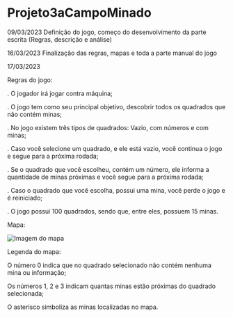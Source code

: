 # Projeto3aCampoMinado

09/03/2023
Definição do jogo, começo do desenvolvimento da parte escrita (Regras, descrição e análise)

16/03/2023
Finalização das regras, mapas e toda a parte manual do jogo

17/03/2023

Regras do jogo: 

. O jogador irá jogar contra máquina;

. O jogo tem como seu principal objetivo, descobrir todos os quadrados que não contém minas;

. No jogo existem três tipos de quadrados: Vazio, com números e com minas;

. Caso você selecione um quadrado, e ele está vazio, você continua o jogo e segue para a próxima rodada;

. Se o quadrado que você escolheu, contém um número, ele informa a quantidade de minas próximas e você segue para a próxima rodada;

. Caso o quadrado que você escolha, possui uma mina, você perde o jogo e é reiniciado;

. O jogo possui 100 quadrados, sendo que, entre eles, possuem 15 minas.


Mapa:

![Imagem do mapa](https://user-images.githubusercontent.com/101647391/225992854-f4097527-a4ac-4c31-8c6d-d89d3dc1b555.jpeg)

Legenda do mapa: 

O número 0 indica que no quadrado selecionado não contém nenhuma mina ou informação;

Os números 1, 2 e 3 indicam quantas minas estão próximas do quadrado selecionada;

O asterisco simboliza as minas localizadas no mapa.
